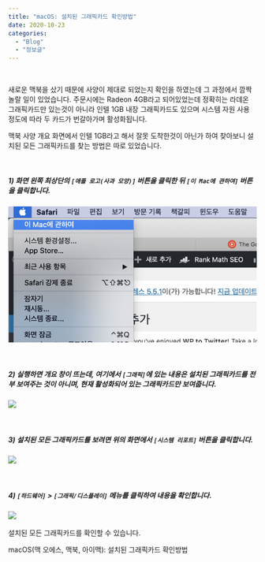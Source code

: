 ```yaml
---
title: "macOS: 설치된 그래픽카드 확인방법"
date: 2020-10-23
categories: 
  - "Blog"
  - "정보글"
---
```


 

새로운 맥북을 샀기 때문에 사양이 제대로 되었는지 확인을 하였는데 그 과정에서 깜짝 놀랄 일이 있었습니다. 주문시에는 Radeon 4GB라고 되어있었는데 정확히는 라데온 그래픽카드만 있는것이 아니라 인텔 1GB 내장 그래픽카드도 있으며 시스템 자원 사용 정도에 따라 두 카드가 번갈아가며 활성화됩니다.

맥북 사양 개요 화면에서 인텔 1GB라고 해서 잘못 도착한것이 아닌가 하여 찾아보니 설치된 모든 그래픽카드를 찾는 방법은 따로 있었습니다.

 

##### **1) 화면 왼쪽 최상단의 `[애플 로고(사과 모양)]` 버튼을 클릭한 뒤 `[이 Mac에 관하여]` 버튼을 클릭합니다.**

![](./assets/img/wp-content/uploads/2020/10/스크린샷-2020-10-23-오후-6.02.11.png)

 

##### **2) 실행하면 개요 창이 뜨는데, 여기에서 `[그래픽]`에 있는 내용은 설치된 그래픽카드를 전부 보여주는 것이 아니며, 현재 활성화되어 있는 그래픽카드만 보여줍니다.** 

![](./assets/img/wp-content/uploads/2020/10/스크린샷-2020-10-23-오후-6.04.24.png)

 

##### **3) 설치된 모든 그래픽카드를 보려면 위의 화면에서 `[시스템 리포트]` 버튼을 클릭합니다.**

![](./assets/img/wp-content/uploads/2020/10/스크린샷-2020-10-23-오후-6.05.48.png)

 

##### **4) `[하드웨어]` > `[그래픽/디스플레이]` 메뉴를 클릭하여 내용을 확인합니다.**

![](./assets/img/wp-content/uploads/2020/10/스크린샷-2020-10-23-오후-6.10.58.png)

설치된 모든 그래픽카드를 확인할 수 있습니다.

macOS(맥 오에스, 맥북, 아이맥): 설치된 그래픽카드 확인방법

